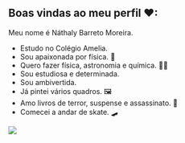 ## Boas vindas ao meu perfil ❤:

Meu nome é Náthaly Barreto Moreira.

- Estudo no Colégio Amelia.
- Sou apaixonada por física. 🎇
- Quero fazer física, astronomia e química. 👨‍🎓
- Sou estudiosa e determinada.
- Sou ambivertida.
- Já pintei vários quadros. 🖼️
- Amo livros de terror, suspense e assassinato. 📖
- Comecei a andar de skate. 🛹

![](https://tenor.com/pt-BR/view/haikyuu-kageyama-tobio-hinata-shoyo-yeet-the-child-gif-25896030)
